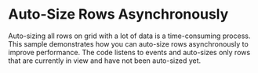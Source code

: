Auto-Size Rows Asynchronously
=============================

Auto-sizing all rows on grid with a lot of data is a time-consuming process. This sample demonstrates how you can auto-size rows asynchronously to improve performance. The code listens to events and auto-sizes only rows that are currently in view and have not been auto-sized yet.